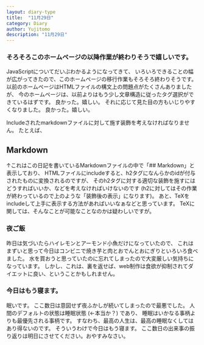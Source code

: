 ```yaml
---
layout: diary-type
title:  "11月29日"
category: Diary
author: Yujitomo
description: "11月29日"
---
```


### そろそろこのホームページの以降作業が終わりそうで嬉しいです。

JavaScriptについてだいぶわかるようになってきて、
いろいろできることの幅が広がってきたので、このホームページの移行作業もそろそろ終わりそうです。
以前のホームページはHTMLファイルの構文上の問題点がたくさんありましたが、
今のホームページは、以前よりはもう少し文章構造に従ったタグ選択ができているはずです。
良かった。嬉しい。
それに応じて見た目の方もいじりやすくなりました。
良かった。嬉しい。

Includeされたmarkdownファイルに対して施す装飾を考えなければなりません。
たとえば、

## Markdown

↑これはこの日記を書いているMarkdownファイルの中で「\#\# Markdown」と表示しており、
HTMLファイルにincludeすると、h2タグになんらかのidが付与されたものに変換されるのですが、
そのh2タグに対する適切な装飾を施すにはどうすればいいか、などを考えなければいけないのです
(h2に対してはその作業が終わっているので上のような「装飾後の表示」になります)。
あと、TeXをincludeして上手に表示する方法があればいいなぁなどと思っています。
TeXに関しては、そんなことが可能なことなのかは疑わしいですが。


### 夜ご飯

昨日は気づいたらハイレモンとアーモンド小魚だけになっていたので、
これはまずいと思って今日はコンビニで焼き芋と肉とおでんとおにぎりといろいろ食べました。
水を買おうと思っていたのに忘れてしまったので大変厳しい気持ちになっています。
しかし、これは、裏を返せば、web制作は食欲が抑制されてダイエットに良い、ということかもしれません。


### 今日はもう寝ます。

眠いです。
ここ数日は意図せず夜ふかしが続いてしまったので最悪でした。
人間のデフォルトの状態は睡眠状態 (←本当か？) であり、
睡眠はいかなる事柄よりも最優先される事柄です。
すなわち、最高の人生は、最高の睡眠なくしてはあり得ないのです。
そういうわけで今日はもう寝ます。
ここ数日の出来事の振り返りは明日にさせてください。おやすみなさい。
